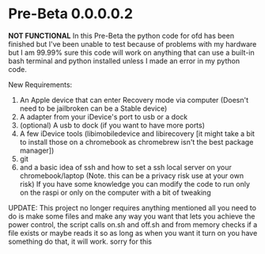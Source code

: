 # Pre-Beta 0.0.0.0.2

**NOT FUNCTIONAL** In this Pre-Beta the python code for ofd has been finished but I've been unable to test because of problems with my hardware but I am 99.99% sure this code will work on anything that can use a built-in bash terminal and python installed unless I made an error in my python code.

New Requirements:

1. An Apple device that can enter Recovery mode via computer (Doesn't need to be jailbroken can be a Stable device)
2. A adapter from your iDevice's port to usb or a dock
3. (optional) A usb to dock (if you want to have more ports)
4. A few iDevice tools (libimobiledevice and libirecovery [it might take a bit to install those on a chromebook as chromebrew isn't the best package manager])
5. git
6. and a basic idea of ssh and how to set a ssh local server on your chromebook/laptop (Note. this can be a privacy risk use at your own risk)
If you have some knowledge you can modify the code to run only on the raspi or only on the computer with a bit of tweaking

UPDATE: This project no longer requires anything mentioned all you need to do is make some files and make any way you want that lets you achieve the power control, the script calls on.sh and off.sh and from memory checks if a file exists or maybe reads it so as long as when you want it turn on you have something do that, it will work. sorry for this
